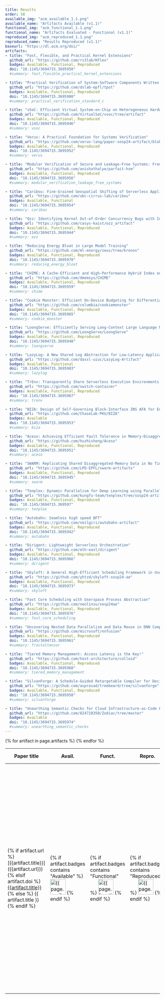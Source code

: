 ```yaml
---
title: Results
order: 50
available_img: "acm_available_1.1.png"
available_name: "Artifacts Available (v1.1)"
functional_img: "acm_functional_1.1.png"
functional_name: "Artifacts Evaluated - Functional (v1.1)"
reproduced_img: "acm_reproduced_1.1.png"
reproduced_name: "Results Reproduced (v1.1)"
baseurl: "https://dl.acm.org/doi/"
artifacts:
- title: "Fast, Flexible, and Practical Kernel Extensions"
  github_url: "https://github.com/rs3lab/KFlex"
  badges: Available, Functional, Reproduced
  doi: "10.1145/3694715.3695950"
  #summary: fast_flexible_practical_kernel_extensions

- title: "Practical Verification of System-Software Components Written in Standard C"
  github_url: "https://github.com/dslab-epfl/tpot"
  badges: Available, Functional, Reproduced
  doi: "10.1145/3694715.3695980"
  #summary: practical_verification_standard_c

- title: "vSoC: Efficient Virtual System-on-Chip on Heterogeneous Hardware"
  github_url: "https://github.com/VirtualSoC/vsoc/tree/artifact"
  badges: Available, Functional, Reproduced
  doi: "10.1145/3694715.3695946"
  #summary: vsoc

- title: "Verus: A Practical Foundation for Systems Verification"
  github_url: "https://github.com/verus-lang/paper-sosp24-artifact/blob/main/site/guide.md"
  badges: Available, Functional, Reproduced
  doi: "10.1145/3694715.3695952"
  #summary: verus

- title: "Modular Verification of Secure and Leakage-Free Systems: From Application Specification to Circuit-Level Implementation"
  github_url: "https://github.com/anishathalye/parfait-hsm"
  badges: Available, Functional, Reproduced
  doi: "10.1145/3694715.3695956"
  #summary: modular_verification_leakage_free_systems

- title: "Caribou: Fine-Grained Geospatial Shifting of Serverless Applications for Sustainability"
  github_url: "https://github.com/ubc-cirrus-lab/caribou"
  badges: Available, Functional
  doi: "10.1145/3694715.3695954"
  #summary: caribou

- title: "Ozz: Identifying Kernel Out-of-Order Concurrency Bugs with In-Vivo Memory Access Reordering"
  github_url: "https://github.com/casys-kaist/ozz_artifact"
  badges: Available, Functional, Reproduced
  doi: "10.1145/3694715.3695944"
  #summary: ozz

- title: "Reducing Energy Bloat in Large Model Training"
  github_url: "https://github.com/ml-energy/zeus/tree/kronos"
  badges: Available, Functional, Reproduced
  doi: "10.1145/3694715.3695970"
  #summary: reducing_energy_bloat

- title: "CHIME: A Cache-Efficient and High-Performance Hybrid Index on Disaggregated Memory"
  github_url: "https://github.com/dmemsys/CHIME"
  badges: Available, Functional, Reproduced
  doi: "10.1145/3694715.3695959"
  #summary: chime

- title: "Cookie Monster: Efficient On-Device Budgeting for Differentially-Private Ad-Measurement Systems"
  github_url: "https://github.com/columbia/cookiemonster"
  badges: Available, Functional, Reproduced
  doi: "10.1145/3694715.3695965"
  #summary: cookie_monster

- title: "LoongServe: Efficiently Serving Long-Context Large Language Models with Elastic Sequence Parallelism"
  github_url: "https://github.com/LoongServe/LoongServe"
  badges: Available, Functional, Reproduced
  doi: "10.1145/3694715.3695948"
  #summary: loongserve

- title: "LazyLog: A New Shared Log Abstraction for Low-Latency Applications"
  github_url: "https://github.com/dassl-uiuc/LazyLog-Artifact"
  badges: Available, Functional
  doi: "10.1145/3694715.3695983"
  #summary: lazylog

- title: "TrEnv: Transparently Share Serverless Execution Environments Across Different Functions and Nodes"
  github_url: "https://github.com/switch-container"
  badges: Available, Functional, Reproduced
  doi: "10.1145/3694715.3695967"
  #summary: trenv

- title: "BIZA: Design of Self-Governing Block-Interface ZNS AFA for Endurance and Performance"
  github_url: "https://github.com/ChaseLab-PKU/BIZA"
  badges: Available
  doi: "10.1145/3694715.3695953"
  #summary: biza

- title: "Aceso: Achieving Efficient Fault Tolerance in Memory-Disaggregated Key-Value Stores"
  github_url: "https://github.com/huzhisheng/Aceso"
  badges: Available, Functional, Reproduced
  doi: "10.1145/3694715.3695951"
  #summary: aceso

- title: "SWARM: Replicating Shared Disaggregated-Memory Data in No Time"
  github_url: "https://github.com/LPD-EPFL/swarm-artifacts"
  badges: Available, Functional, Reproduced
  doi: "10.1145/3694715.3695945"
  #summary: swarm

- title: "Tenplex: Dynamic Parallelism for Deep Learning using Parallelizable Tensor Collections"
  github_url: "https://github.com/kungfu-team/tenplex/tree/sosp24-artifact"
  badges: Available, Functional, Reproduced
  doi: "10.1145/3694715.369597"
  #summary: tenplex

- title: "Autobahn: Seamless high speed BFT"
  github_url: "https://github.com/neilgiri/autobahn-artifact"
  badges: Available, Functional, Reproduced
  doi: "10.1145/3694715.3695942"
  #summary: autobahn

- title: "Dirigent: Lightweight Serverless Orchestration"
  github_url: "https://github.com/eth-easl/dirigent"
  badges: Available, Functional, Reproduced
  doi: "10.1145/3694715.3695966"
  #summary: dirigent

- title: "Skyloft: A General High-Efficient Scheduling Framework in User Space"
  github_url: "https://github.com/yhtzd/skyloft-sosp24-ae"
  badges: Available, Functional, Reproduced
  doi: "10.1145/3694715.3695973"
  #summary: skyloft

- title: "Fast Core Scheduling with Userspace Process Abstraction"
  github_url: "https://github.com/neolinsu/sosp24ae"
  badges: Available, Functional, Reproduced
  doi: "10.1145/3694715.3695976"
  #summary: fast_core_scheduling

- title: "Uncovering Nested Data Parallelism and Data Reuse in DNN Computation with FractalTensor"
  github_url: "https://github.com/microsoft/nnfusion"
  badges: Available, Functional, Reproduced
  doi: "10.1145/3694715.3695961"
  #summary: fractaltensor

- title: "Tiered Memory Management: Access Latency is the Key!"
  github_url: "https://github.com/host-architecture/colloid"
  badges: Available, Functional, Reproduced
  doi: "10.1145/3694715.3695968"
  #summary: tiered_memory_management

- title: "SilvanForge: A Schedule-Guided Retargetable Compiler for Decision Tree Inference"
  github_url: "https://github.com/asprasad/treebeard/tree/silvanforge"
  badges: Available, Functional, Reproduced
  doi: "10.1145/3694715.3695958"
  #summary: silvanforge

- title: "Unearthing Semantic Checks for Cloud Infrastructure-as-Code Programs"
  github_url: "https://github.com/824728350/Zodiac/tree/master"
  badges: Available
  doi: "10.1145/3694715.3695974"
  #summary: unearthing_semantic_checks
---
```


<table>
  <thead>
    <tr>
      <th>Paper title</th>
      <th>Avail.</th>
      <th>Funct.</th>
      <th>Repro.</th>
      <th>Available At</th>
      <th>Review Summary</th>
    </tr>
  </thead>
  <tbody>
  {% for artifact in page.artifacts %}
    <tr>
      <td>
        {% if artifact.url %}
          [{{artifact.title}}]({{artifact.url}})
        {% elsif artifact.doi %}
          <a href="{{page.baseurl}}{{artifact.doi}}">{{artifact.title}}</a>
        {% else %}
          {{ artifact.title }}
        {% endif %}
      </td>
      <td>
        {% if artifact.badges contains "Available" %}
          <img src="{{ site.baseurl }}/images/{{ page.available_img }}" alt="{{ page.available_name }}" width="50px">
        {% endif %}
      </td>
      <td>
        {% if artifact.badges contains "Functional" %}
          <img src="{{ site.baseurl }}/images/{{ page.functional_img }}" alt="{{ page.functional_name }}" width="50px">
        {% endif %}
      </td>
      <td>
        {% if artifact.badges contains "Reproduced" %}
          <img src="{{ site.baseurl }}/images/{{ page.reproduced_img }}" alt="{{ page.reproduced_name }}" width="50px">
        {% endif %}
      </td>
      <td>
        {% if artifact.award %}
          <b>Distinguished&nbsp;Artifact</b><br>
        {% endif %} {% if artifact.web_url %}
          <a href="{{artifact.web_url}}">Web</a><br>
        {% endif %} {% if artifact.github_url %}
          <a href="{{artifact.github_url}}">GitHub</a><br>
        {% endif %} {% if artifact.bitbucket_url %}
          <a href="{{artifact.bitbucket_url}}">Bitbucket</a><br>
        {% endif %} {% if artifact.data_url %}
          <a href="{{artifact.data_url}}">Data</a><br>
        {% endif %} {% if artifact.jupyter_url %}
          <a href="{{artifact.jupyter_url}}">Jupyter&nbsp;Notebook</a><br>
        {% endif %} {% if artifact.proof_url %}
          <a href="{{artifact.proof_url}}">Proofs</a><br>
        {% endif %} {% if artifact.vm_url %}
          <a href="{{artifact.vm_url}}">VM&nbsp;Image</a><br>
        {% endif %} {% if artifact.cloudlab_url %}
          <a href="{{artifact.cloudlab_url}}">CloudLab&nbsp;Profile</a><br>
        {% endif %} {% if artifact.scripts_url %}
          <a href="{{artifact.scripts_url}}">Scripts</a><br>
        {% endif %} {% if artifact.additional_urls %}
          {% for url in artifact.additional_urls %}
            <a href="{{url}}">Additional&nbsp;Resources</a><br>
          {% endfor %}
        {% endif %}
      </td>
      <td>
        {% if artifact.summary %}
          <a href="summaries/{{ artifact.summary }}">Summary</a>
        {% else %}
          <em>To be posted</em>
        {% endif %}
      </td>
    </tr>
    {% endfor %}
  </tbody>
</table>
